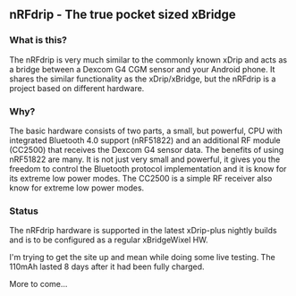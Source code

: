 ## nRFdrip - The true pocket sized xBridge

### What is this?
The nRFdrip is very much similar to the commonly known xDrip and acts as a bridge between a Dexcom G4 CGM sensor and your Android phone. 
It shares the similar functionality as the xDrip/xBridge, but the nRFdrip is a project based on different hardware.

### Why?
The basic hardware consists of two parts, a small, but powerful, CPU with integrated Bluetooth 4.0 support (nRF51822) and an additional RF module (CC2500) that receives the Dexcom G4 sensor data.
The benefits of using nRF51822 are many. It is not just very small and powerful, it gives you the freedom to control the Bluetooth protocol implementation and it is know for its extreme low power modes.
The CC2500 is a simple RF receiver also know for extreme low power modes.

### Status
The nRFdrip hardware is supported in the latest xDrip-plus nightly builds and is to be configured as a regular xBridgeWixel HW.

I'm trying to get the site up and mean while doing some live testing. The 110mAh lasted 8 days after it had been fully charged.

More to come...



